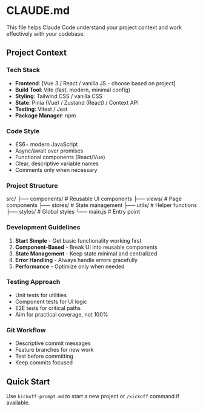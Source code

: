# CLAUDE.md

This file helps Claude Code understand your project context and work effectively with your codebase.

## Project Context

### Tech Stack
- **Frontend**: [Vue 3 / React / vanilla JS - choose based on project]
- **Build Tool**: Vite (fast, modern, minimal config)
- **Styling**: Tailwind CSS / vanilla CSS
- **State**: Pinia (Vue) / Zustand (React) / Context API
- **Testing**: Vitest / Jest
- **Package Manager**: npm

### Code Style
- ES6+ modern JavaScript
- Async/await over promises
- Functional components (React/Vue)
- Clear, descriptive variable names
- Comments only when necessary

### Project Structure
src/
├── components/     # Reusable UI components
├── views/          # Page components
├── stores/         # State management
├── utils/          # Helper functions
├── styles/         # Global styles
└── main.js         # Entry point


### Development Guidelines
1. **Start Simple** - Get basic functionality working first
2. **Component-Based** - Break UI into reusable components
3. **State Management** - Keep state minimal and centralized
4. **Error Handling** - Always handle errors gracefully
5. **Performance** - Optimize only when needed

### Testing Approach
- Unit tests for utilities
- Component tests for UI logic
- E2E tests for critical paths
- Aim for practical coverage, not 100%

### Git Workflow
- Descriptive commit messages
- Feature branches for new work
- Test before committing
- Keep commits focused

## Quick Start
Use `kickoff-prompt.md` to start a new project or `/kickoff` command if available.
